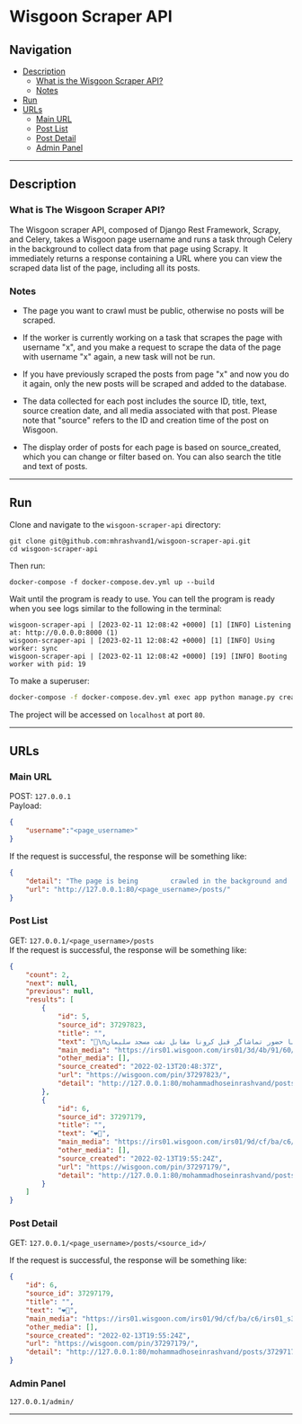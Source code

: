 # Wisgoon Scraper API 

## Navigation 
- [Description](#description)
  - [What is the Wisgoon Scraper API?](#what-is-the-wisgoon-scraper-api)
  - [Notes](#notes)
- [Run](#run)
- [URLs](#urls)  
  - [Main URL](#main-url)
  - [Post List](#post-list)
  - [Post Detail](#post-detail)
  - [Admin Panel](#admin-panel)

-----
## Description  

### What is The Wisgoon Scraper API?  
The Wisgoon scraper API, composed of Django Rest Framework, Scrapy, and Celery, takes a Wisgoon page username and runs a task through Celery in the background to collect data from that page using Scrapy. It immediately returns a response containing a URL where you can view the scraped data list of the page, including all its posts.    

### Notes

- The page you want to crawl must be public, otherwise no posts will be scraped. 

- If the worker is currently working on a task that scrapes the page with username "x", and you make a request to scrape the data of the page with username "x" again, a new task will not be run.  

- If you have previously scraped the posts from page "x" and now you do it again, only the new posts will be scraped and added to the database.   

- The data collected for each post includes the source ID, title, text, source creation date, and all media associated with that post.
Please note that "source" refers to the ID and creation time of the post on Wisgoon. 

- The display order of posts for each page is based on source_created, which you can change or filter based on. You can also search the title and text of posts.  

-----  
## Run  

Clone and navigate to the `wisgoon-scraper-api` directory:

``` shell  
git clone git@github.com:mhrashvand1/wisgoon-scraper-api.git  
cd wisgoon-scraper-api 
```  

Then run:

``` shell   
docker-compose -f docker-compose.dev.yml up --build  
```  

Wait until the program is ready to use. You can tell the program is ready when you see logs similar to the following in the terminal: 
``` shell   
wisgoon-scraper-api | [2023-02-11 12:08:42 +0000] [1] [INFO] Listening at: http://0.0.0.0:8000 (1)
wisgoon-scraper-api | [2023-02-11 12:08:42 +0000] [1] [INFO] Using worker: sync
wisgoon-scraper-api | [2023-02-11 12:08:42 +0000] [19] [INFO] Booting worker with pid: 19

```
To make a superuser:  
``` bash   
docker-compose -f docker-compose.dev.yml exec app python manage.py createsuperuser
```
The project will be accessed on `localhost` at port `80`.   

-----
## URLs  

### Main URL  
POST: `127.0.0.1`   
Payload:   

``` json 
{
    "username":"<page_username>"
}
```  
If the request is successful, the response will be something like:      
``` json 
{
    "detail": "The page is being        crawled in the background and        theresults can be viewed at the        URL below.",
    "url": "http://127.0.0.1:80/<page_username>/posts/"
}
```  
### Post List
GET: `127.0.0.1/<page_username>/posts`    
If the request is successful, the response will be something like:   
  
``` json   
{
    "count": 2,
    "next": null,
    "previous": null,
    "results": [
        {
            "id": 5,
            "source_id": 37297823,
            "title": "",
            "text": "🔵\nاخرین بازی با حضور تماشاگر قبل کرونا مقابل نفت مسجد سلیمان",
            "main_media": "https://irs01.wisgoon.com/irs01/3d/4b/91/60/irs01_s3old_633x364_DhFyDORQ_1958450_1644785317699660503.jpeg",
            "other_media": [],
            "source_created": "2022-02-13T20:48:37Z",
            "url": "https://wisgoon.com/pin/37297823/",
            "detail": "http://127.0.0.1:80/mohammadhoseinrashvand/posts/37297823/"
        },
        {
            "id": 6,
            "source_id": 37297179,
            "title": "",
            "text": "❤💙",
            "main_media": "https://irs01.wisgoon.com/irs01/9d/cf/ba/c6/irs01_s3old_1023x1280_CPnH5kD6_1958450_1644782124619008345.jpeg",
            "other_media": [],
            "source_created": "2022-02-13T19:55:24Z",
            "url": "https://wisgoon.com/pin/37297179/",
            "detail": "http://127.0.0.1:80/mohammadhoseinrashvand/posts/37297179/"
        }
    ]
}
```     
### Post Detail
GET: `127.0.0.1/<page_username>/posts/<source_id>/` 

If the request is successful, the response will be something like:   

``` json   
{
    "id": 6,
    "source_id": 37297179,
    "title": "",
    "text": "❤💙",
    "main_media": "https://irs01.wisgoon.com/irs01/9d/cf/ba/c6/irs01_s3old_1023x1280_CPnH5kD6_1958450_1644782124619008345.jpeg",
    "other_media": [],
    "source_created": "2022-02-13T19:55:24Z",
    "url": "https://wisgoon.com/pin/37297179/",
    "detail": "http://127.0.0.1:80/mohammadhoseinrashvand/posts/37297179/"
}
```
### Admin Panel      
`127.0.0.1/admin/`  

-----